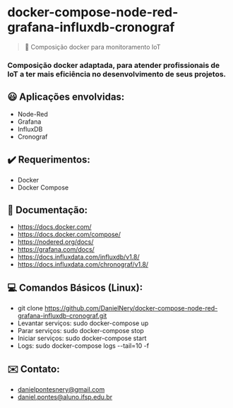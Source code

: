 <h1> docker-compose-node-red-grafana-influxdb-cronograf </h1>

> 🤖 Composição docker para monitoramento IoT 

### Composição docker adaptada, para atender profissionais de IoT a ter mais eficiência no desenvolvimento de seus projetos.

## 😃 Aplicações envolvidas:

+ Node-Red
+ Grafana
+ InfluxDB
+ Cronograf

## ✔️ Requerimentos:

+ Docker
+ Docker Compose

## 📜 Documentação:

+ https://docs.docker.com/
+ https://docs.docker.com/compose/
+ https://nodered.org/docs/
+ https://grafana.com/docs/
+ https://docs.influxdata.com/influxdb/v1.8/
+ https://docs.influxdata.com/chronograf/v1.8/

## 💻 Comandos Básicos (Linux):

+ git clone https://github.com/DanielNery/docker-compose-node-red-grafana-influxdb-cronograf.git
+ Levantar serviços: sudo docker-compose up 
+ Parar serviços: sudo docker-compose stop
+ Iniciar serviços: sudo docker-compose start
+ Logs: sudo docker-compose logs --tail=10 -f

## ✉️ Contato:

+ danielpontesnery@gmail.com
+ daniel.pontes@aluno.ifsp.edu.br
